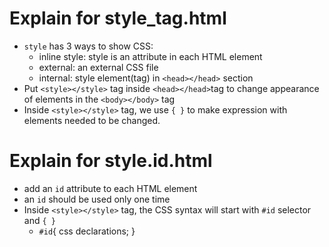 # Explain for style_tag.html
* `style` has 3 ways to show CSS: 
  - inline style: style is an attribute in each HTML element
  - external: an external CSS file
  - internal: style element(tag) in `<head></head>` section
* Put `<style></style>` tag inside `<head></head>`tag to change appearance of elements in the `<body></body>` tag
* Inside `<style></style>` tag, we use `{ }` to make expression with elements needed to be changed.

# Explain for style.id.html
* add an `id` attribute to each HTML element
* an `id` should be used only one time
* Inside `<style></style>` tag, the CSS syntax will start with `#id` selector and `{ }`
  - `#id`{
  css declarations;
  }
